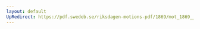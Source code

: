 ```yaml
---
layout: default
UpRedirect: https://pdf.swedeb.se/riksdagen-motions-pdf/1869/mot_1869__ak__00002/mot_1869__ak__00002_003.pdf
---
```

